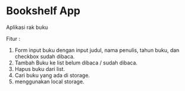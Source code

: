 # Bookshelf App
Aplikasi rak buku

Fitur :
  1. Form input buku dengan input judul, nama penulis, tahun buku, dan checkbox sudah dibaca.
  2. Tambah Buku ke list belum dibaca / sudah dibaca.
  3. Hapus buku dari list.
  4. Cari buku yang ada di storage.
  5. menggunakan local storage.
